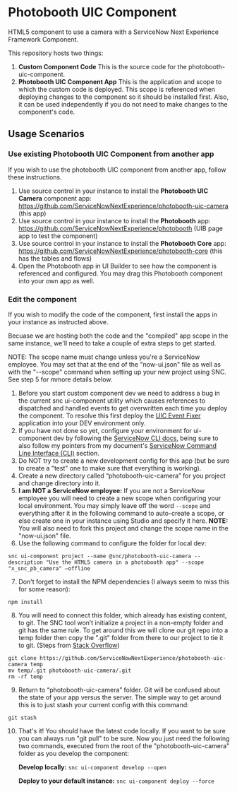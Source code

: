 # Photobooth UIC Component

HTML5 component to use a camera with a ServiceNow Next Experience Framework Component.

This repository hosts two things:

1. **Custom Component Code**
   This is the source code for the photobooth-uic-component.
2. **Photobooth UIC Component App**
   This is the application and scope to which the custom code is deployed. This scope is referenced when deploying changes to the component so it should be installed first. Also, it can be used independently if you do not need to make changes to the component's code.

## Usage Scenarios

### Use existing Photobooth UIC Component from another app

If you wish to use the photobooth UIC component from another app, follow these instructions.

1. Use source control in your instance to install the **Photobooth UIC Camera** component app: https://github.com/ServiceNowNextExperience/photobooth-uic-camera (this app)
2. Use source control in your instance to install the **Photobooth** app: https://github.com/ServiceNowNextExperience/photobooth (UIB page app to test the component)
3. Use source control in your instance to install the **Photobooth Core** app: https://github.com/ServiceNowNextExperience/photobooth-core (this has the tables and flows)
4. Open the Photobooth app in UI Builder to see how the component is referenced and configured. You may drag this Photobooth component into your own app as well.

### Edit the component

If you wish to modify the code of the component, first install the apps in your instance as instructed above.

Becuase we are hosting both the code and the "compiled" app scope in the same instance, we'll need to take a couple of extra steps to get started.

NOTE: The scope name must change unless you're a ServiceNow employee. You may set that at the end of the "now-ui.json" file as well as with the "--scope" command when setting up your new project using SNC. See step 5 for mmore details below.

1. Before you start custom component dev we need to address a bug in the current snc ui-component utility which causes references to dispatched and handled events to get overwritten each time you deploy the component. To resolve this first deploy the [UIC Event Fixer](https://github.com/ServiceNowNextExperience/uic-event-fixer) application into your DEV environment only.
2. If you have not done so yet, configure your environment for ui-component dev by following the [ServiceNow CLI docs](https://docs.servicenow.com/bundle/tokyo-application-development/page/build/servicenow-cli/concept/servicenow-cli.html), being sure to also follow my pointers from my document's [ServiceNow Command Line Interface (CLI)](https://www.servicenow.com/community/next-experience-articles/cross-origin-resource-sharing-cors-in-ui-builder-uib/ta-p/2341273#toc-hId--1595374477) section.
3. Do NOT try to create a new development config for this app (but be sure to create a "test" one to make sure that everything is working).
4. Create a new directory called “photobooth-uic-camera” for you project and change directory into it.
5. **I am NOT a ServiceNow employee:** If you are not a ServiceNow employee you will need to create a new scope when configuring your local environment. You may simply leave off the word `--scope` and everything after it in the following command to auto-create a scope, or else create one in your instance using Studio and specify it here. **NOTE:** You will also need to fork this project and change the scope name in the "now-ui.json" file.
6. Use the following command to configure the folder for local dev:

`snc ui-component project --name @snc/photobooth-uic-camera --description "Use the HTML5 camera in a photobooth app" --scope "x_snc_pb_camera" –offline`

7. Don't forget to install the NPM dependencies (I always seem to miss this for some reason):

`npm install`

8. You will need to connect this folder, which already has existing content, to git. The SNC tool won’t initialize a project in a non-empty folder and git has the same rule. To get around this we will clone our git repo into a temp folder then copy the ".git" folder from there to our project to tie it to git. (Steps from [Stack Overflow](https://stackoverflow.com/questions/5377960/git-whats-the-best-practice-to-git-clone-into-an-existing-folder))

```
git clone https://github.com/ServiceNowNextExperience/photobooth-uic-camera temp
mv temp/.git photobooth-uic-camera/.git
rm -rf temp
```

9. Return to “photobooth-uic-camera” folder. Git will be confused about the state of your app versus the server. The simple way to get around this is to just stash your current config with this command:

`git stash`

10. That's it! You should have the latest code locally. If you want to be sure you can always run "git pull" to be sure. Now you just need the following two commands, executed from the root of the "photobooth-uic-camera" folder as you develop the component:

    **Develop locally:**
    `snc ui-component develop --open`

    **Deploy to your default instance:**
    `snc ui-component deploy --force`

```

```
